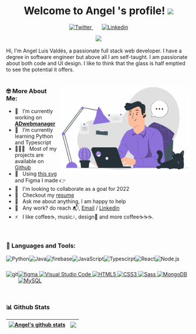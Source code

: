 <h1 align="center">
  Welcome to Angel 's profile!
  <img src="https://media.giphy.com/media/hvRJCLFzcasrR4ia7z/giphy.gif" width="28">
</h1>

<!-- Social icons section -->
<p align="center">
  <a href="https://twitter.com/alvaldes97">
    <img width="32px" alt="Twitter" title="Twitter" src="https://raw.githubusercontent.com/peterthehan/peterthehan/master/assets/twitter.svg"/>
  </a>
  &#8287;&#8287;&#8287;&#8287;&#8287;
  <a href="https://www.linkedin.com/in/angel-l-vald%C3%A9s-s%C3%A1nchez-78774b227/">
    <img width="32px" alt="Linkedin" title="Linkedin" src="https://raw.githubusercontent.com/peterthehan/peterthehan/master/assets/linkedin.svg"/>
  </a>
</p>

<!-- Typing SVG 
[![Typing SVG](https://readme-typing-svg.herokuapp.com?color=%2336BCF7&center=true&lines=Full-stack+developer;Always+learning+new+things;and+excited+to+work+with+a+team)](https://git.io/typing-svg)
-->
<p align="center">
  <a href="https://github.com/DenverCoder1/readme-typing-svg"><img src="https://readme-typing-svg.herokuapp.com?color=%2336BCF7&center=true&lines=Full-stack+developer;Always+learning+new+things;and+excited+to+work+with+a+team&font=Fira%20Code&center=true&width=440&height=45&color=f75c7e&vCenter=true&size=22"></a>
</p>

Hi, I'm Angel Luis Valdés, a passionate full stack web developer. I have a degree in 
software engineer but above all I am self-taught. I am passionate about both code and UI 
design. I like to think that the glass is half emptied to see the potential it offers.
<br/>
<br/>

<img align="right" alt="GIF" src="https://raw.githubusercontent.com/alvaldes/alvaldes/main/code.gif" width="360px" style="border-radius: 2em"/>

### 🤓 More About Me:

- 🔭 &nbsp; I’m currently working on [**ADwebmanager**](https://github.com/Universidad-Tecnologica-CUJAE/AD-webmanager)
- 🌱 &nbsp; I’m currently learning Python and Typescript
- 👨🏻‍💻 &nbsp; Most of my projects are available on [Github](https://github.com/alvaldes?tab=repositories)
- 🎨 &nbsp; Using [this svg](https://storyset.com/illustration/javascript-frameworks/amico) and Figma I made 👉
- 🤝 &nbsp; I'm looking to collaborate as a goal for 2022 
- 📝 &nbsp; Checkout my [resume](https://drive.google.com/file/d/1ZpR5pVBTnl_Qybq7GE3MGy1SB1JehVSE/view?usp=sharing)
- 💬 &nbsp; Ask me about anything, I am happy to help
- 💼 &nbsp; Any work? do reach 📬, [Email](mailto:angelluis2605@gmail.com) / [Linkedin](https://www.linkedin.com/in/angel-l-vald%C3%A9s-s%C3%A1nchez-78774b227/)
- ⚡ &nbsp;  I like coffee☕, music🎶, design🎨 and more coffee☕☕☕.  

<br>

### 🔨 Languages and Tools:
<a href="https://www.python.org" target="_blank"><img align="left" alt="Python" height ="42px" src="https://raw.githubusercontent.com/rahul-jha98/github_readme_icons/main/language_and_tools/square/python/python.svg"></a>
<a href="https://www.java.com" target="_blank"><img align="left" alt="Java" height ="42px" src="https://raw.githubusercontent.com/rahul-jha98/github_readme_icons/main/language_and_tools/square/java/java.svg"></a>
<a href="https://firebase.google.com/" target="_blank"> <img align="left" src="https://raw.githubusercontent.com/rahul-jha98/github_readme_icons/main/language_and_tools/square/firebase/firebase.svg" alt="firebase" height ="42px"/> </a>
<a href="https://developer.mozilla.org/en-US/docs/Web/JavaScript" target="_blank"> <img align="left" alt="JavaScript" height ="42px"  src="https://raw.githubusercontent.com/rahul-jha98/github_readme_icons/main/language_and_tools/square/javascript/javascript.svg"> </a>
<a href="https://www.typescriptlang.org/" target="_blank"><img align="left" alt="Typescirpt" height ="42px" src="https://raw.githubusercontent.com/rahul-jha98/github_readme_icons/main/language_and_tools/square/typescript/typescript.svg"></a>
<a href="https://reactjs.org/" target="_blank"> <img align="left" alt="React" height ="42px" src="https://raw.githubusercontent.com/rahul-jha98/github_readme_icons/main/language_and_tools/square/react/react.svg"></a>
<a href="https://nodejs.org" target="_blank"><img align="left" alt="Node.js" height ="42px" src="https://raw.githubusercontent.com/rahul-jha98/github_readme_icons/main/language_and_tools/square/node/node.svg"></a>
<a href="https://git-scm.com/" target="_blank"> <img src="https://raw.githubusercontent.com/rahul-jha98/github_readme_icons/main/language_and_tools/square/git-scm/git-scm.svg" align="left" alt="git" height='42px'/> </a>
<a href="https://www.figma.com/" target="_blank"> <img src="https://raw.githubusercontent.com/rahul-jha98/github_readme_icons/main/language_and_tools/square/figma/figma.svg" alt="figma" height='42px'/> </a>
<a href="https://code.visualstudio.com" target="_blank"> <img src="https://cdn.jsdelivr.net/gh/devicons/devicon/icons/vscode/vscode-original.svg" alt="Visual Studio Code" height='42px'/> </a>
<a href="https://html.com" target="_blank"> <img src="https://cdn.jsdelivr.net/gh/devicons/devicon/icons/html5/html5-original.svg" alt="HTML5" height='42px'/> </a>
<a href="https://www.w3.org/Style/CSS" target="_blank"> <img src="https://cdn.jsdelivr.net/gh/devicons/devicon/icons/css3/css3-original.svg" alt="CSS3" height='42px'/> </a>
<a href="https://sass-lang.com" target="_blank"> <img src="https://cdn.jsdelivr.net/gh/devicons/devicon/icons/sass/sass-original.svg" alt="Sass" height='42px'/> </a>
<a href="https://www.mongodb.com" target="_blank"> <img src="https://cdn.jsdelivr.net/gh/devicons/devicon/icons/mongodb/mongodb-original.svg" alt="MongoDB" height='42px'/> </a>
<a href="https://www.mysql.com/" target="_blank"> <img src="https://cdn.jsdelivr.net/gh/devicons/devicon/icons/mysql/mysql-original.svg" alt="MySQL" height='42px'/> </a>

<br>


### 📊 Github Stats

| <a href="https://github.com/alvaldes?tab=repositories"><img align="center" src="https://github-readme-stats.vercel.app/api?username=alvaldes&show_icons=true&include_all_commits=true&theme=buefy&hide_border=true" alt="Angel's github stats" /></a> | <a href="https://github.com/alvaldes?tab=repositories"><img align="center" src="https://github-readme-stats.vercel.app/api/top-langs/?username=alvaldes&layout=compact&theme=buefy&hide_border=true" /></a> |
| ------------- | ------------- |
